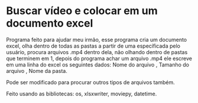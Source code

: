 # Buscar vídeo e colocar em um documento excel

Programa feito para ajudar meu irmão, esse programa cria um documento excel, olha dentro de todas as pastas a partir de uma específicada pelo usuário, procura arquivos .mp4 dentro dela, não olhando dentro de pastas que terminem em 1, depois do programa achar um arquivo .mp4 ele escreve em uma linha do excel os seguintes dados: Nome do arquivo , Tamanho do arquivo , Nome da pasta. 

Pode ser modificado para procurar outros tipos de arquivos também.
 
Feito usando as bibliotecas: os, xlsxwriter, moviepy, datetime.
